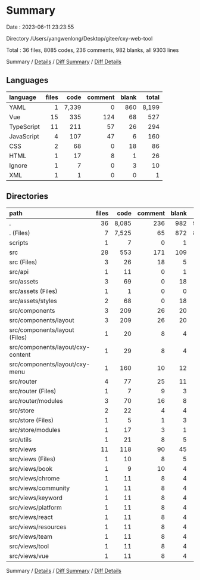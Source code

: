 # Summary

Date : 2023-06-11 23:23:55

Directory /Users/yangwenlong/Desktop/gitee/cxy-web-tool

Total : 36 files,  8085 codes, 236 comments, 982 blanks, all 9303 lines

Summary / [Details](details.md) / [Diff Summary](diff.md) / [Diff Details](diff-details.md)

## Languages
| language | files | code | comment | blank | total |
| :--- | ---: | ---: | ---: | ---: | ---: |
| YAML | 1 | 7,339 | 0 | 860 | 8,199 |
| Vue | 15 | 335 | 124 | 68 | 527 |
| TypeScript | 11 | 211 | 57 | 26 | 294 |
| JavaScript | 4 | 107 | 47 | 6 | 160 |
| CSS | 2 | 68 | 0 | 18 | 86 |
| HTML | 1 | 17 | 8 | 1 | 26 |
| Ignore | 1 | 7 | 0 | 3 | 10 |
| XML | 1 | 1 | 0 | 0 | 1 |

## Directories
| path | files | code | comment | blank | total |
| :--- | ---: | ---: | ---: | ---: | ---: |
| . | 36 | 8,085 | 236 | 982 | 9,303 |
| . (Files) | 7 | 7,525 | 65 | 872 | 8,462 |
| scripts | 1 | 7 | 0 | 1 | 8 |
| src | 28 | 553 | 171 | 109 | 833 |
| src (Files) | 3 | 26 | 18 | 5 | 49 |
| src/api | 1 | 11 | 0 | 1 | 12 |
| src/assets | 3 | 69 | 0 | 18 | 87 |
| src/assets (Files) | 1 | 1 | 0 | 0 | 1 |
| src/assets/styles | 2 | 68 | 0 | 18 | 86 |
| src/components | 3 | 209 | 26 | 20 | 255 |
| src/components/layout | 3 | 209 | 26 | 20 | 255 |
| src/components/layout (Files) | 1 | 20 | 8 | 4 | 32 |
| src/components/layout/cxy-content | 1 | 29 | 8 | 4 | 41 |
| src/components/layout/cxy-menu | 1 | 160 | 10 | 12 | 182 |
| src/router | 4 | 77 | 25 | 11 | 113 |
| src/router (Files) | 1 | 7 | 9 | 3 | 19 |
| src/router/modules | 3 | 70 | 16 | 8 | 94 |
| src/store | 2 | 22 | 4 | 4 | 30 |
| src/store (Files) | 1 | 5 | 1 | 3 | 9 |
| src/store/modules | 1 | 17 | 3 | 1 | 21 |
| src/utils | 1 | 21 | 8 | 5 | 34 |
| src/views | 11 | 118 | 90 | 45 | 253 |
| src/views (Files) | 1 | 10 | 8 | 5 | 23 |
| src/views/book | 1 | 9 | 10 | 4 | 23 |
| src/views/chrome | 1 | 11 | 8 | 4 | 23 |
| src/views/community | 1 | 11 | 8 | 4 | 23 |
| src/views/keyword | 1 | 11 | 8 | 4 | 23 |
| src/views/platform | 1 | 11 | 8 | 4 | 23 |
| src/views/react | 1 | 11 | 8 | 4 | 23 |
| src/views/resources | 1 | 11 | 8 | 4 | 23 |
| src/views/team | 1 | 11 | 8 | 4 | 23 |
| src/views/tool | 1 | 11 | 8 | 4 | 23 |
| src/views/vue | 1 | 11 | 8 | 4 | 23 |

Summary / [Details](details.md) / [Diff Summary](diff.md) / [Diff Details](diff-details.md)